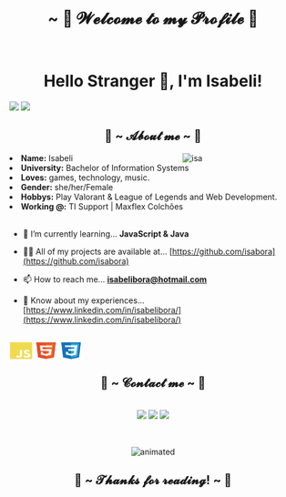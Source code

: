##
<h1 align="center">~ 💖 𝓦𝓮𝓵𝓬𝓸𝓶𝓮 𝓽𝓸 𝓶𝔂 𝓟𝓻𝓸𝓯𝓲𝓵𝓮 💖 </h1> 
<br>
<h1 align="center">Hello Stranger 👋, I'm Isabeli!</h1>
<div>
  <img height="180em" src="https://github-readme-stats.vercel.app/api?username=isabora&show_icons=true&theme=radical&include_all_commits=true&count_private=true"/>
  <img height="180em" src="https://github-readme-stats.vercel.app/api/top-langs/?username=isabora&layout=compact&langs_count=16&theme=dark"/>
</div>

##

<h2 align="center"> 🦊 ~ 𝓐𝓫𝓸𝓾𝓽 𝓶𝓮 ~ 🦊 </h2>

<img src="https://share-cdn.picrew.me/shareImg/org/202203/338224_rVp11SYj.png" alt="isa" width="200" align="right"></img>
<li>
<b>Name:</b> Isabeli</li>
<li>
<b>University:</b> Bachelor of Information Systems</li>
</li>
<li>
<b>Loves:</b> games, technology, music.
</li>
<li>
<b>Gender:</b> she/her/Female
</li>
<li>
<b>Hobbys:</b> Play Valorant & League of Legends and Web Development.
</li>
<li>
<b>Working @:</b> TI Support | Maxflex Colchões
</li>
<br>

- 🌱 I’m currently learning... **JavaScript & Java**

- 👨‍💻 All of my projects are available at... [https://github.com/isabora](https://github.com/isabora)

- 📫 How to reach me... **isabelibora@hotmail.com**

- 📄 Know about my experiences... [https://www.linkedin.com/in/isabelibora/](https://www.linkedin.com/in/isabelibora/)

<div style="display: inline_block"><br>
  <img align="center" alt="Isabeli-Js" height="30" width="40" src="https://raw.githubusercontent.com/devicons/devicon/master/icons/javascript/javascript-plain.svg">
  <img align="center" alt="Isabeli-HTML" height="30" width="40" src="https://raw.githubusercontent.com/devicons/devicon/master/icons/html5/html5-original.svg">
  <img align="center" alt="Isabeli-CSS" height="30" width="40" src="https://raw.githubusercontent.com/devicons/devicon/master/icons/css3/css3-original.svg">

##

<div align="center">
<h2>📝 ~ 𝓒𝓸𝓷𝓽𝓪𝓬𝓽 𝓶𝓮 ~ 📝</h2>
<br>
  <a href="https://instagram.com/borayeee" target="_blank"><img src="https://img.shields.io/badge/-Instagram-%23E4405F?style=for-the-badge&logo=instagram&logoColor=white" target="_blank"></a>
  <a href = "mailto:isabelibora@gmail.com"><img src="https://img.shields.io/badge/Gmail-D14836?style=for-the-badge&logo=gmail&logoColor=white" target="_blank"></a>
  <a href="https://www.linkedin.com/in/isabelibora" target="_blank"><img src="https://img.shields.io/badge/-LinkedIn-%230077B5?style=for-the-badge&logo=linkedin&logoColor=white" target="_blank"></a>   
</div>
<br>
  
 ##
   
 <p align="center">
  <img src="https://media2.giphy.com/media/bcKmIWkUMCjVm/giphy.gif?cid=ecf05e47autvp8sw1jv0g9dz45tbu6ivvr3e645qhkgyvmar&rid=giphy.gif&ct=g" alt="animated" />
</p>
  
 <div>
 <h2 align="center">💖 ~ 𝓣𝓱𝓪𝓷𝓴𝓼 𝓯𝓸𝓻 𝓻𝓮𝓪𝓭𝓲𝓷𝓰! ~ 💖</h2>
 <div align="center">
 </div>
